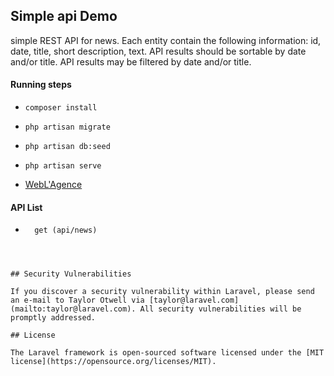 ## Simple api Demo

simple REST API for news. 
Each entity contain the following information: id, date, title, short description, text.
API results should be sortable by date and/or title. 
API results may be filtered by date and/or title.

#### Running steps 

- ``` composer install ```
- ``` php artisan migrate ```
- ``` php artisan db:seed ```
- ``` php artisan serve ```


- [WebL'Agence](https://github.com/esbenp/bruno)

#### API List

- ``` 
    get (api/news)
     
```


## Security Vulnerabilities

If you discover a security vulnerability within Laravel, please send an e-mail to Taylor Otwell via [taylor@laravel.com](mailto:taylor@laravel.com). All security vulnerabilities will be promptly addressed.

## License

The Laravel framework is open-sourced software licensed under the [MIT license](https://opensource.org/licenses/MIT).
